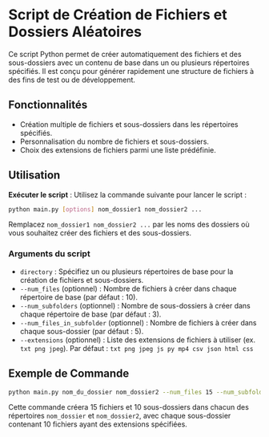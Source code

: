 # Script de Création de Fichiers et Dossiers Aléatoires

Ce script Python permet de créer automatiquement des fichiers et des sous-dossiers avec un contenu de base dans un ou plusieurs répertoires spécifiés. Il est conçu pour générer rapidement une structure de fichiers à des fins de test ou de développement.

## Fonctionnalités

- Création multiple de fichiers et sous-dossiers dans les répertoires spécifiés.
- Personnalisation du nombre de fichiers et sous-dossiers.
- Choix des extensions de fichiers parmi une liste prédéfinie.

## Utilisation
 **Exécuter le script** :
   Utilisez la commande suivante pour lancer le script :
   ```bash
   python main.py [options] nom_dossier1 nom_dossier2 ...
   ```
   Remplacez `nom_dossier1 nom_dossier2 ...` par les noms des dossiers où vous souhaitez créer des fichiers et des sous-dossiers.

### Arguments du script

- `directory` : Spécifiez un ou plusieurs répertoires de base pour la création de fichiers et sous-dossiers.
- `--num_files` (optionnel) : Nombre de fichiers à créer dans chaque répertoire de base (par défaut : 10).
- `--num_subfolders` (optionnel) : Nombre de sous-dossiers à créer dans chaque répertoire de base (par défaut : 3).
- `--num_files_in_subfolder` (optionnel) : Nombre de fichiers à créer dans chaque sous-dossier (par défaut : 5).
- `--extensions` (optionnel) : Liste des extensions de fichiers à utiliser (ex. `txt png jpeg`). Par défaut : `txt png jpeg js py mp4 csv json html css`

## Exemple de Commande

```bash
python main.py nom_du_dossier nom_dossier2 --num_files 15 --num_subfolders 10 --num_files_in_subfolder 10 --extensions txt png jpeg
```

Cette commande créera 15 fichiers et 10 sous-dossiers dans chacun des répertoires `nom_dossier` et `nom_dossier2`, avec chaque sous-dossier contenant 10 fichiers ayant des extensions spécifiées.
